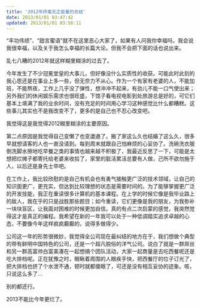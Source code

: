 ```yaml
---
title: '2012年终毫无正能量的总结'
date: 2013/01/01 03:47:42
updated: 2013/01/01 03:56:11
---
```


“丰功伟绩”、“甜言蜜语”就不在这里恶心大家了，如果有人问我你幸福吗，我会说我很幸福，以及关于我怎么幸福的长篇大论。但我不会把下面的话也说出来。

乱七八糟的2012年就这样糊里糊涂的过去了。

今年发生了不少冠冕堂皇的大事儿，但好像没什么实质性的收获。可能此时此刻的我心思还是在事业上多一些，但无奈力不从心。作为一个有家有老婆的人，不能加班，不能熬夜，工作上几乎没了弹性，想冲冲不起来，有劲儿不能一口气使出来；另外我们的休闲娱乐需求也很旺盛，下馆子看电视电影到处旅游总是好的，可它们基本上填满了我的业余时间，没有充足的时间用心学习这种感觉比什么都糟糕。这些事儿其实也不是我改变不了，更多的是自己也不忍心改变吧。

我觉得这是我觉得2012糊里糊涂的主要原因。

第二点原因是我觉得自己变懒了也变邋遢了。搬了家这么久也结婚了这么久，很多早就想请客的人也一直没请到。每到周末就跟自己怕麻烦的心妥协了。洗碗洗衣服倒洗脚水擦地吃早餐之类的事情也越来越不积极了，我最近反思了一下，可能是太想把烂摊子都寄托给老婆来收拾了，家里的脏活累活总要有人做，己所不欲勿施于人，以后还是身先士卒吧。

在工作上，我比较欣慰的是自己有机会也有勇气接触更广泛的技术领域，让自己的知识面更广，更充实，但达到比较理想的状态是需要时间的。为了能够掌握更广泛的开发技能，我正在重读很多计算机的基本课程。在上学的时候它像是我毕业路上的敌人，我在乎的只是战胜那些题目；如今重读，它们更像是我的朋友，为我弥补一块块盲区，让我面对困难的时候更加自信。真的有点二次启蒙的感觉，我突然觉得这才是真正的编程。我希望在新的一年我可以处于一种低调踏实追求卓越的心态，不要像今年这样疯疯癫癫的，说得多做得少。

公司这一年的形势很微妙，我觉得全公司现在最纠结的地方在于，我们想做个典型的带有鲜明中国特色的公司，还是一个超凡脱俗的洋气公司。说白了就是一群屌丝和另一群高富帅白富美凑在一起想搞个团队活动，大家一起商量是去吃西餐呢还是吃大排档呢。正在犹豫之时，眼瞅着周围的人眼疾手快，把西餐厅的位子订光了，把大排档也挤了个水泄不通，顿时就都傻眼了，可还是没有相互妥协的迹象。咳，只说这么多了…

别的都还行。

2013不能比今年更烂了。